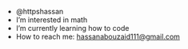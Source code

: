 -  @httpshassan
-  I’m interested in math 
-  I’m currently learning how to code
-  How to reach me: hassanabouzaid111@gmail.com

<!---
httpshassan/httpshassan is a ✨ special ✨ repository because its `README.md` (this file) appears on your GitHub profile.
You can click the Preview link to take a look at your changes.
--->
